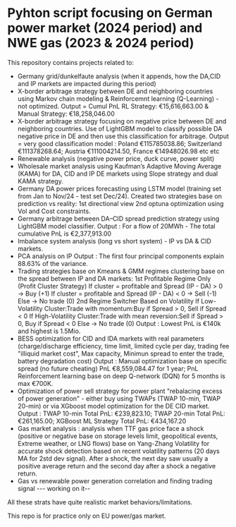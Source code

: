 # Pyhton script focusing on German power market (2024 period) and NWE gas (2023 & 2024 period)

This repository contains projects related to:
- Germany grid/dunkelfaute analysis (when it appends, how the DA,CID and IP markets are impacted during this period)
- X-border arbitrage strategy between DE and neighboring countries using Markov chain modeling & Reinforcemnt learning (Q-Learning) - not optimized.
Output = Cumul PnL RL Strategy: €15,616,663.00 & Manual Strategy: €18,258,046.00
- X-border arbitrage strategy focusing on negative price between DE and neighboring countries. Use of LightGBM model to classify possible DA negative price in DE and then use this classification for arbitrage.
Output = very good classification model : Poland €115785038.86; Switzerland €111378268.64; Austria €111004214.50, France €14948026.98 etc etc
- Renewable analysis (negative power price, duck curve, power split)
- Wholesale market analysis using Kaufman’s Adaptive Moving Average (KAMA) for DA, CID and IP DE markets using Slope strategy and dual KAMA strategy. 
- Germany DA power prices forecasting using LSTM model (training set from Jan to Nov/24 - test set Dec/24). Created two strategies base on prediction vs reality:
1st directional view
2nd optuna optimization using Vol and Cost constraints.
- Germany arbitrage between DA–CID spread prediction strategy using LightGBM model classifier.
Output : For a flow of 20MWh - The total cumulative PnL is €2,377,913.00
- Imbalance system analysis (long vs short system) - IP vs DA & CID markets.
- PCA analysis on IP
Output : The first four principal components explain 88.63% of the variance.
- Trading strategies base on Kmeans & GMM regimes clustering base on the spread between IP and DA markets:
1st Profitable Regime Only (Profit Cluster Strategy)
If cluster = profitable and Spread (IP - DA) > 0 → Buy (+1)
If cluster = profitable and Spread (IP - DA) < 0 → Sell (-1)
Else → No trade (0)
2nd Regime Switcher Based on Volatility
If Low-Volatility Cluster:Trade with momentum:Buy if Spread > 0, Sell if Spread < 0
If High-Volatility Cluster:Trade with mean reversion:Sell if Spread > 0, Buy if Spread < 0
Else → No trade (0)
Output : Lowest PnL is €140k and highest is 1.5Mio.
- BESS optimization for CID and IDA markets with real parameters (charge/discharge efficiency, time limit, limited cycle per day, trading fee "illiquid market cost", Max capacity, Minimun spread to enter the trade, battery degradation cost)
Output : Manual optimization base on specific spread (no future cheating) PnL €8,559,084.47 for 1 year; PnL Reinforcement learning base on deep Q-network (DQN) for 5 months is max €700K.
- Optimization of power sell strategy for power plant "rebalacing excess of power generation" - either buy using TWAPs (TWAP 10-min, TWAP 20-min) or via XGboost model optimization for the DE CID market.
Output : TWAP 10-min Total PnL: €239,823.10; TWAP 20-min Total PnL: €261,165.00; XGBoost ML Strategy Total PnL: €434,167.20
- Gas market analysis : analysis when TTF gas price face a shock (positive or negative base on storage levels limit, geopolitical events, Extreme weather, or LNG flows) base on Yang-Zhang Volatility for accurate shock detection based on recent volatility patterns (20 days MA for 2std dev signal). After a shock, the next day saw usually a positive average return and the second day after a shock a negative return.
- Gas vs renewable power generation correlation and finding trading signal --- working on it--


All these strats have quite realistic market behaviors/limitations. 


This repo is for practice only on EU power/gas market. 

